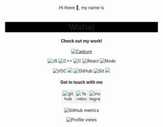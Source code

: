 <div align="center" >
Hi there 👋, my name is <h1 align="center" style="background-color: black;">Wahaj</h1>
  
<!-- ![](snake.gif) -->
  
<h4>Check out my work!</h4>
  
<a href="https://4sleep.itch.io">![Capture](https://user-images.githubusercontent.com/8758774/213474996-124e5db4-3567-4f0c-81fc-c5020a8f31fc.gif)</a>


<p align="center">
  
  <img src="https://img.shields.io/badge/-JavaScript-333333?style=flat&logo=javascript" alt=JS />
  <img src="https://img.shields.io/badge/-C++-333333?style=flat&logo=C%2B%2B&logoColor=00599C" alt=C++ />
  <img src="https://img.shields.io/badge/-C-333333?style=flat&logo=C&logoColor=A8B9CC" alt=C />
  <img src="https://img.shields.io/badge/-React-333333?style=flat&logo=react" alt=React />
  <img src="https://img.shields.io/badge/-Node.js-333333?style=flat&logo=node.js" alt=Node />
  
  
</p>
<p align="center">
  <img src="https://img.shields.io/badge/-Visual%20Studio%20Code-333333?style=flat&logo=visual-studio-code&logoColor=007ACC" alt=VSC />
  <img src="https://img.shields.io/badge/-Ubuntu-333333?style=flat&logo=ubuntu" />
  <img src="https://img.shields.io/badge/-GitHub-333333?style=flat&logo=github" alt=GitHub />
  <img src="https://img.shields.io/badge/-Git-333333?style=flat&logo=git" alt=Git />
  <img src="https://img.shields.io/badge/-PowerShell-333333?style=flat&logo=powershell" />
</p>

<h4>Get in touch with me</h4>

[<img src='https://cdn.jsdelivr.net/npm/simple-icons@3.0.1/icons/github.svg' alt='github' height='40'>](https://github.com/wahaj-47) [<img src='https://cdn.jsdelivr.net/npm/simple-icons@3.0.1/icons/facebook.svg' alt='facebook' height='40'>](https://www.facebook.com/wahaj.hussain.750) [<img src='https://cdn.jsdelivr.net/npm/simple-icons@3.0.1/icons/instagram.svg' alt='instagram' height='40'>](https://www.instagram.com/whaj47/)

![GitHub metrics](https://metrics.lecoq.io/wahaj-47)

![Profile views](https://gpvc.arturio.dev/wahaj-47)

</div>
